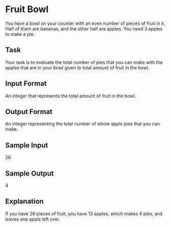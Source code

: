 # Fruit Bowl

You have a bowl on your counter with an even number of pieces of fruit in it. Half of them are bananas, and the other half are apples. You need 3 apples to make a pie.

## Task

Your task is to evaluate the total number of pies that you can make with the apples that are in your bowl given to total amount of fruit in the bowl.

## Input Format

An integer that represents the total amount of fruit in the bowl.

## Output Format

An integer representing the total number of whole apple pies that you can make.

## Sample Input

26

## Sample Output

4

## Explanation

If you have 26 pieces of fruit, you have 13 apples, which makes 4 pies, and leaves one apple left over.

